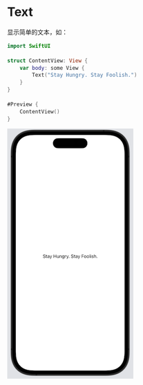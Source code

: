 # Text

显示简单的文本，如：

```swift
import SwiftUI

struct ContentView: View {
    var body: some View {
        Text("Stay Hungry. Stay Foolish.")
    }
}

#Preview {
    ContentView()
}
```

![001](./images/001.png)









